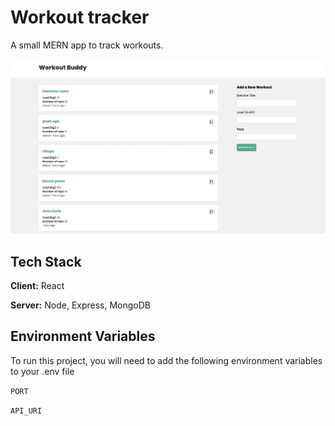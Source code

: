 
# Workout tracker

A small MERN app to track workouts.

![Screenshot](screenshot.png)

## Tech Stack

**Client:** React

**Server:** Node, Express, MongoDB

## Environment Variables

To run this project, you will need to add the following environment variables to your .env file

`PORT`

`API_URI`

